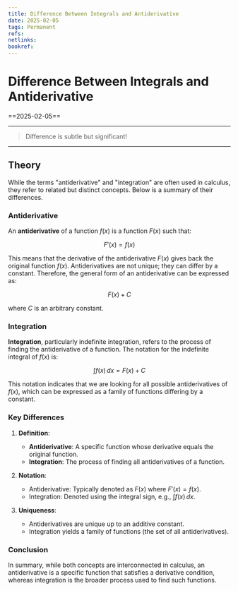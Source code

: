 ```yaml
---
title: Difference Between Integrals and Antiderivative
date: 2025-02-05
tags: Permanent
refs: 
netlinks:
bookref: 
---
```

# Difference Between Integrals and Antiderivative
==2025-02-05==

---
> Difference is subtle but significant!
---
## Theory
While the terms "antiderivative" and "integration" are often used in calculus, they refer to related but distinct concepts. Below is a summary of their differences.

### Antiderivative

An **antiderivative** of a function $f(x)$ is a function $F(x)$ such that:

$$
F'(x) = f(x)
$$


This means that the derivative of the antiderivative $F(x)$ gives back the original function $f(x)$. Antiderivatives are not unique; they can differ by a constant. Therefore, the general form of an antiderivative can be expressed as:

$$
F(x) + C
$$


where $C$ is an arbitrary constant.

### Integration

**Integration**, particularly indefinite integration, refers to the process of finding the antiderivative of a function. The notation for the indefinite integral of $f(x)$ is:

$$
\int f(x) \, dx = F(x) + C
$$


This notation indicates that we are looking for all possible antiderivatives of $f(x)$, which can be expressed as a family of functions differing by a constant.

### Key Differences

1. **Definition**:
   - **Antiderivative**: A specific function whose derivative equals the original function.
   - **Integration**: The process of finding all antiderivatives of a function.

2. **Notation**:
   - Antiderivative: Typically denoted as $F(x)$ where $F'(x) = f(x)$.
   - Integration: Denoted using the integral sign, e.g., $\int f(x) \, dx$.

3. **Uniqueness**:
   - Antiderivatives are unique up to an additive constant.
   - Integration yields a family of functions (the set of all antiderivatives).

### Conclusion

In summary, while both concepts are interconnected in calculus, an antiderivative is a specific function that satisfies a derivative condition, whereas integration is the broader process used to find such functions.